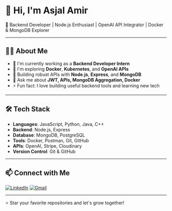 # 👋 Hi, I'm Asjal Amir

🚀 Backend Developer | Node.js Enthusiast | OpenAI API Integrator | Docker & MongoDB Explorer

---

## 👨‍💻 About Me

- 🔭 I'm currently working as a **Backend Developer Intern**
- 🌱 I'm exploring **Docker**, **Kubernetes**, and **OpenAI APIs**
- 💼 Building robust APIs with **Node.js**, **Express**, and **MongoDB**
- 💬 Ask me about **JWT, APIs, MongoDB Aggregation, Docker**
- ⚡ Fun fact: I love building useful backend tools and learning new tech

---

## 🛠️ Tech Stack

- **Languages**: JavaScript, Python, Java, C++
- **Backend**: Node.js, Express
- **Database**: MongoDB, PostgreSQL
- **Tools**: Docker, Postman, Git, GitHub
- **APIs**: OpenAI, Stripe, Cloudinary
- **Version Control**: Git & GitHub

---


## 📫 Connect with Me

[![LinkedIn](https://img.shields.io/badge/LinkedIn-blue?logo=linkedin&logoColor=white)](https://linkedin.com/in/asjal-amir)
[![Gmail](https://img.shields.io/badge/Gmail-red?logo=gmail&logoColor=white)](mohdasjal1@gmail.com)

---

⭐️ Star your favorite repositories and let's grow together!
